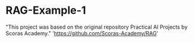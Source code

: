# RAG-Example-1
"This project was based on the original repository Practical AI Projects by Scoras Academy." 'https://github.com/Scoras-Academy/RAG'
